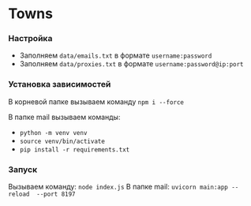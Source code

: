 # Towns

### Настройка
- Заполняем `data/emails.txt` в формате `username:password`
- Заполняем `data/proxies.txt` в формате `username:password@ip:port`

### Установка зависимостей

В корневой папке вызываем команду `npm i --force`


В папке mail вызываем команды:
- `python -m venv venv`
- `source venv/bin/activate`
- `pip install -r requirements.txt`

### Запуск

Вызываем команду: `node index.js`
В папке mail: `uvicorn main:app --reload  --port 8197`
